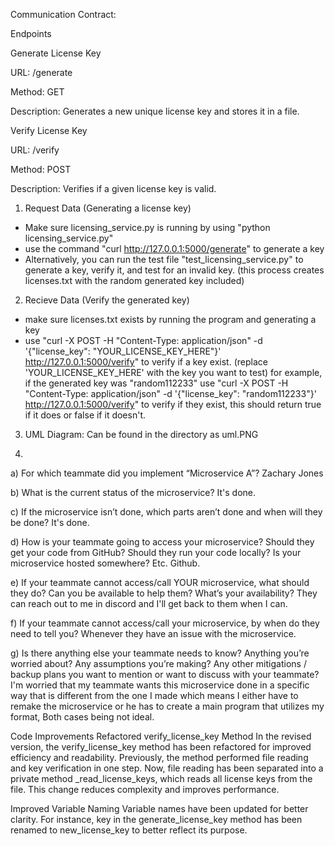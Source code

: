 Communication Contract:

Endpoints

Generate License Key

URL: /generate

Method: GET

Description: Generates a new unique license key and stores it in a file.

Verify License Key

URL: /verify

Method: POST

Description: Verifies if a given license key is valid.

1. Request Data (Generating a license key)
- Make sure licensing_service.py is running by using "python licensing_service.py"
- use the command "curl http://127.0.0.1:5000/generate" to generate a key
- Alternatively, you can run the test file "test_licensing_service.py" to generate a key, verify it, and test for an invalid key. (this process creates licenses.txt with the random generated key included)


2. Recieve Data (Verify the generated key)
- make sure licenses.txt exists by running the program and generating a key
- use "curl -X POST -H "Content-Type: application/json" -d '{"license_key": "YOUR_LICENSE_KEY_HERE"}' http://127.0.0.1:5000/verify"
  to verify if a key exist. (replace 'YOUR_LICENSE_KEY_HERE' with the key you want to test)
  for example, if the generated key was "random112233" use "curl -X POST -H "Content-Type: application/json" -d '{"license_key": "random112233"}' http://127.0.0.1:5000/verify"
  to verify if they exist, this should return true if it does or false if it doesn't.

3. UML Diagram:
   Can be found in the directory as uml.PNG

4.
a) For which teammate did you implement “Microservice A”?
Zachary Jones

b) What is the current status of the microservice? 
It's done.

c) If the microservice isn’t done, which parts aren’t done and when will they be done?
It's done.

d) How is your teammate going to access your microservice? Should they get your code from GitHub? Should they run your code locally? Is your microservice hosted somewhere? Etc.
Github.

e) If your teammate cannot access/call YOUR microservice, what should they do? Can you be available to help them? What’s your availability?
They can reach out to me in discord and I'll get back to them when I can.

f) If your teammate cannot access/call your microservice, by when do they need to tell you?
Whenever they have an issue with the microservice.

g) Is there anything else your teammate needs to know? Anything you’re worried about? Any assumptions you’re making? Any other mitigations / backup plans you want to mention or want to discuss with your teammate?
I'm worried that my teammate wants this microservice done in a specific way that is different from the one I made which means I either have to remake the microservice or he has to create a main program that utilizes my format, Both cases being not ideal.


Code Improvements
Refactored verify_license_key Method
In the revised version, the verify_license_key method has been refactored for improved efficiency and readability. Previously, the method performed file reading and key verification in one step. Now, file reading has been separated into a private method _read_license_keys, which reads all license keys from the file. This change reduces complexity and improves performance.

Improved Variable Naming
Variable names have been updated for better clarity. For instance, key in the generate_license_key method has been renamed to new_license_key to better reflect its purpose.


